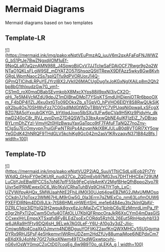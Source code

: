 # Mermaid Diagrams

Mermaid diagrams based on two templates

## Template-LR

[![](https://mermaid.ink/img/pako:eNqtVEuPmzAQ_iuuV6m2qxAFaFqFNJWWZG_bS1PtJe7BwZNgxdjIOM1uEf-9NqQLaR7aQznAMN988_J4SpwoBjjCvV7JJTclwSaFDAiOCF7Rwgr9g2q2WNTaO1QKLsFLgW9SE_mDYATZO57lShsqzQStlTRewX9DFAzz5wky8Gw8KvhGRgLWpmNaoc2Ss7spIQTfu9dPVORUorJ14Q-GPmQTlCihdLRPuYEJYrzIBX2JVkIl26MACUgDug1xJoKGxNgIXAjLp8m2Qh2bp8bG1thlxudzGw7G_ym1-CS1m0_roX0mqDBabSEymkobX8MxcXYps88jl9pxNl3ivCX2O-qHi_7e5M4VcMZdU9dpJZ1mDIBtwDMpT7YSisKTSmdUHDjenjOTRr6bpoOXm_F4bDP4l1ZLJ6xu0xtGTo09DOkxZb_sTGpVO_hPVHO6ElDY8S8RwQUkSjKqX2bu4Os70SHWvFzz7C0GsdIMdGtWDyTBlbVYC7VPUqqNi0pwajLxSFcgXBZG78A5oYxxubGKYGh_bYjtIqdJoxo5lbSXu1UFw6pCVa9H5Ktz9PidyHv_dknwD240oC8r_RVJ_gvoDvn27D4QSWTs33bxAxwQbNE4uIKFlzEiZ_7yDBraoBYLrmDhZYzI-VmvH2t0HlzBwsuYaxGaTqco9tF7FAfuFTaNQZ7noZnv-tCIgSu7EcOmyvpn7ruiGjFwNTRiiPs4AzvqnNklXBKJULuB0d8VTGRl7XY5owYeGDdK42hNRQF9THdGLV5kchiKg9Gc042m2asV1KRvzaqvN371B84zBfs | width=100)](https://mermaid.live/edit#pako:eNqtVEuPmzAQ_iuuV6m2qxAFaFqFNJWWZG_bS1PtJe7BwZNgxdjIOM1uEf-9NqQLaR7aQznAMN988_J4SpwoBjjCvV7JJTclwSaFDAiOCF7Rwgr9g2q2WNTaO1QKLsFLgW9SE_mDYATZO57lShsqzQStlTRewX9DFAzz5wky8Gw8KvhGRgLWpmNaoc2Ss7spIQTfu9dPVORUorJ14Q-GPmQTlCihdLRPuYEJYrzIBX2JVkIl26MACUgDug1xJoKGxNgIXAjLp8m2Qh2bp8bG1thlxudzGw7G_ym1-CS1m0_roX0mqDBabSEymkobX8MxcXYps88jl9pxNl3ivCX2O-qHi_7e5M4VcMZdU9dpJZ1mDIBtwDMpT7YSisKTSmdUHDjenjOTRr6bpoOXm_F4bDP4l1ZLJ6xu0xtGTo09DOkxZb_sTGpVO_hPVHO6ElDY8S8RwQUkSjKqX2bu4Os70SHWvFzz7C0GsdIMdGtWDyTBlbVYC7VPUqqNi0pwajLxSFcgXBZG78A5oYxxubGKYGh_bYjtIqdJoxo5lbSXu1UFw6pCVa9H5Ktz9PidyHv_dknwD240oC8r_RVJ_gvoDvn27D4QSWTs33bxAxwQbNE4uIKFlzEiZ_7yDBraoBYLrmDhZYzI-VmvH2t0HlzBwsuYaxGaTqco9tF7FAfuFTaNQZ7noZnv-tCIgSu7EcOmyvpn7ruiGjFwNTRiiPs4AzvqnNklXBKJULuB0d8VTGRl7XY5owYeGDdK42hNRQF9THdGLV5kchiKg9Gc042m2asV1KRvzaqvN371B84zBfs)

## Template-TD

[![](https://mermaid.ink/img/pako:eNqtVU2P2jAQ_SuuV1TtiiCSdLsilEob2Ft7YrWXdQ_GHoiFY0eOKUtR_nudj27Cp_ZQDmEyb97MG3vs7DHTHHCEe729UMLuCbYJpEBwRPCC5s7oN67pfF55b9FeCgVeAmKV2MgfBHeQfhBppo2lyo7RUivr5eIPRMEwex0jC6_Wo1KsVCRhaTuhBVq9CH47IYTgh_LxC-UZVWjfpvAHQx_SMWJaahNtE2FhjLjIM0l30UJqtj4owEBZMG2JMxUMMOsqCCkdn7J1gToxz3WM67HLjM9rGw5G_0la3Errn7qZMExCo_nm63LofmOUW6PXEFlDlRNm4DDj9JLk-7tS86HMLnHWErtSHi_me1e6484eu3tx2klnlQbAV-DZRLC1gjz3lDYplQ3H2wpuk8gvx6zJcjMajZyCY1plnbC6u1EzMmrdLimPa_fPz0gr2hPxTI2gCwm5Oxfu4OTAtOLU7KblQFRnpcOraJkR6XsCYm04mDasGlSCCxexlHrLEmpsXTSxqfxBFyBLEdZsoExCORdq5Rzh0L26Eut5RlnHpdyhb133w6JARa9H1Fty9DQj6sH_9ELwk7AG0LeF-Y6U-A10g3y3dZ-JIio-CmjwoMbj4CoaXkOJmvrn4NDBDguuYOFljKjZ2axfKnQWXMHCy1i5UGgymaDYRx9RHJSPsF4e5HkemvrlWtRmUDZem2HdZfUy88umajMoe6jNEPdxCm7eBXdX9J4ohNr7Gf27oIkqXNwm49TCIxdWGxwtqcyhj-nG6vlOsWY0mqCZoCtD07coqEg_6w9B9T0o_gLEKA_g | width=100)](https://mermaid.live/edit#pako:eNqtVU2P2jAQ_SuuV1TtiiCSdLsilEob2Ft7YrWXdQ_GHoiFY0eOKUtR_nudj27Cp_ZQDmEyb97MG3vs7DHTHHCEe729UMLuCbYJpEBwRPCC5s7oN67pfF55b9FeCgVeAmKV2MgfBHeQfhBppo2lyo7RUivr5eIPRMEwex0jC6_Wo1KsVCRhaTuhBVq9CH47IYTgh_LxC-UZVWjfpvAHQx_SMWJaahNtE2FhjLjIM0l30UJqtj4owEBZMG2JMxUMMOsqCCkdn7J1gToxz3WM67HLjM9rGw5G_0la3Errn7qZMExCo_nm63LofmOUW6PXEFlDlRNm4DDj9JLk-7tS86HMLnHWErtSHi_me1e6484eu3tx2klnlQbAV-DZRLC1gjz3lDYplQ3H2wpuk8gvx6zJcjMajZyCY1plnbC6u1EzMmrdLimPa_fPz0gr2hPxTI2gCwm5Oxfu4OTAtOLU7KblQFRnpcOraJkR6XsCYm04mDasGlSCCxexlHrLEmpsXTSxqfxBFyBLEdZsoExCORdq5Rzh0L26Eut5RlnHpdyhb133w6JARa9H1Fty9DQj6sH_9ELwk7AG0LeF-Y6U-A10g3y3dZ-JIio-CmjwoMbj4CoaXkOJmvrn4NDBDguuYOFljKjZ2axfKnQWXMHCy1i5UGgymaDYRx9RHJSPsF4e5HkemvrlWtRmUDZem2HdZfUy88umajMoe6jNEPdxCm7eBXdX9J4ohNr7Gf27oIkqXNwm49TCIxdWGxwtqcyhj-nG6vlOsWY0mqCZoCtD07coqEg_6w9B9T0o_gLEKA_g)